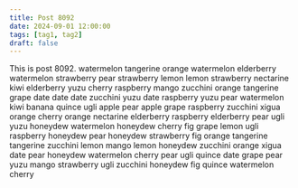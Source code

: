 ```yaml
---
title: Post 8092
date: 2024-09-01 12:00:00
tags: [tag1, tag2]
draft: false
---
```

This is post 8092.
watermelon
tangerine
orange
watermelon
elderberry
watermelon
strawberry
pear
strawberry
lemon
lemon
strawberry
nectarine
kiwi
elderberry
yuzu
cherry
raspberry
mango
zucchini
orange
tangerine
grape
date
date
date
zucchini
yuzu
date
raspberry
yuzu
pear
watermelon
kiwi
banana
quince
ugli
apple
pear
apple
grape
raspberry
zucchini
xigua
orange
cherry
orange
nectarine
elderberry
raspberry
elderberry
pear
ugli
yuzu
honeydew
watermelon
honeydew
cherry
fig
grape
lemon
ugli
raspberry
honeydew
pear
honeydew
strawberry
fig
orange
tangerine
tangerine
zucchini
lemon
mango
lemon
honeydew
zucchini
orange
xigua
date
pear
honeydew
watermelon
cherry
pear
ugli
quince
date
grape
pear
yuzu
mango
strawberry
ugli
zucchini
honeydew
fig
quince
watermelon
cherry
